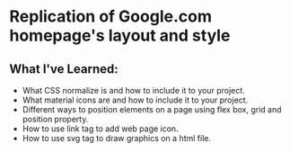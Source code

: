 # Replication of Google.com homepage's layout and style

## What I've Learned:
- What CSS normalize is and how to include it to your project.
- What material icons are and how to include it to your project.
- Different ways to position elements on a page using flex box, grid and position property.
- How to use link tag to add web page icon.
- How to use svg tag to draw graphics on a html file.